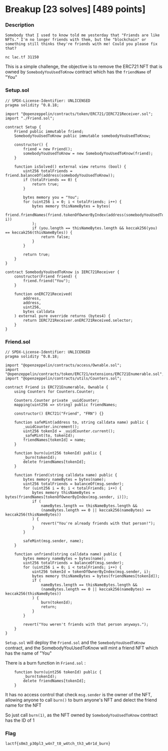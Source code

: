 # Breakup [23 solves] [489 points]

### Description
```
Somebody that I used to know told me yesterday that "Friends are like NFTs." I'm no longer friends with them, but the "blockchain" or something still thinks they're friends with me! Could you please fix that?

nc lac.tf 31150
```

This is a simple challenge, the objective is to remove the ERC721 NFT that is owned by `SomebodyYouUsedToKnow` contract which has the `friendName` of "You"

### Setup.sol
```solidity
// SPDX-License-Identifier: UNLICENSED
pragma solidity ^0.8.18;

import "@openzeppelin/contracts/token/ERC721/IERC721Receiver.sol";
import "./Friend.sol";

contract Setup {
    Friend public immutable friend;
    SomebodyYouUsedToKnow public immutable somebodyYouUsedToKnow;

    constructor() {
        friend = new Friend();
        somebodyYouUsedToKnow = new SomebodyYouUsedToKnow(friend);
    }

    function isSolved() external view returns (bool) {
        uint256 totalFriends = friend.balanceOf(address(somebodyYouUsedToKnow));
        if (totalFriends == 0) {
            return true;
        }

        bytes memory you = "You";
        for (uint256 i = 0; i < totalFriends; i++) {
            bytes memory thisNameBytes = bytes(
                friend.friendNames(friend.tokenOfOwnerByIndex(address(somebodyYouUsedToKnow), i))
            );
            if (you.length == thisNameBytes.length && keccak256(you) == keccak256(thisNameBytes)) {
                return false;
            }
        }

        return true;
    }
}

contract SomebodyYouUsedToKnow is IERC721Receiver {
    constructor(Friend friend) {
        friend.friend("You");
    }

    function onERC721Received(
        address,
        address,
        uint256,
        bytes calldata
    ) external pure override returns (bytes4) {
        return IERC721Receiver.onERC721Received.selector;
    }
}
```

### Friend.sol
```solidity
// SPDX-License-Identifier: UNLICENSED
pragma solidity ^0.8.18;

import "@openzeppelin/contracts/access/Ownable.sol";
import "@openzeppelin/contracts/token/ERC721/extensions/ERC721Enumerable.sol";
import "@openzeppelin/contracts/utils/Counters.sol";

contract Friend is ERC721Enumerable, Ownable {
    using Counters for Counters.Counter;

    Counters.Counter private _uuidCounter;
    mapping(uint256 => string) public friendNames;

    constructor() ERC721("Friend", "FRN") {}

    function safeMint(address to, string calldata name) public {
        _uuidCounter.increment();
        uint256 tokenId = _uuidCounter.current();
        _safeMint(to, tokenId);
        friendNames[tokenId] = name;
    }

    function burn(uint256 tokenId) public {
        _burn(tokenId);
        delete friendNames[tokenId];
    }

    function friend(string calldata name) public {
        bytes memory nameBytes = bytes(name);
        uint256 totalFriends = balanceOf(msg.sender);
        for (uint256 i = 0; i < totalFriends; i++) {
            bytes memory thisNameBytes = bytes(friendNames[tokenOfOwnerByIndex(msg.sender, i)]);
            if (
                nameBytes.length == thisNameBytes.length &&
                (nameBytes.length == 0 || keccak256(nameBytes) == keccak256(thisNameBytes))
            ) {
                revert("You're already friends with that person!");
            }
        }

        safeMint(msg.sender, name);
    }

    function unfriend(string calldata name) public {
        bytes memory nameBytes = bytes(name);
        uint256 totalFriends = balanceOf(msg.sender);
        for (uint256 i = 0; i < totalFriends; i++) {
            uint256 tokenId = tokenOfOwnerByIndex(msg.sender, i);
            bytes memory thisNameBytes = bytes(friendNames[tokenId]);
            if (
                nameBytes.length == thisNameBytes.length &&
                (nameBytes.length == 0 || keccak256(nameBytes) == keccak256(thisNameBytes))
            ) {
                burn(tokenId);
                return;
            }
        }

        revert("You weren't friends with that person anyways.");
    }
}
```

`Setup.sol` will deploy the `Friend.sol` and the `SomebodyYouUsedToKnow` contract, and the SomebodyYouUsedToKnow will mint a friend NFT which has the name of "You"

There is a burn function in `Friend.sol` :
```solidity
    function burn(uint256 tokenId) public {
        _burn(tokenId);
        delete friendNames[tokenId];
    }
```

It has no access control that check `msg.sender` is the owner of the NFT, allowing anyone to call `burn()` to burn anyone's NFT and delect the friend name for the NFT

So just call `burn(1)`, as the NFT owned by `SomebodyYouUsedToKnow` contract has the ID of 1

### Flag
```
lactf{s0m3_p30pl3_w4n7_t0_w4tch_th3_w0r1d_burn}
```